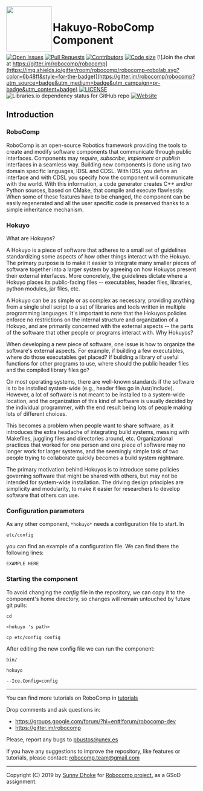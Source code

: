 <img align="left" width="120" height="120" src="https://avatars2.githubusercontent.com/u/6409012?s=200&v=4">

# Hakuyo-RoboComp Component

[![Open Issues](https://img.shields.io/github/issues-raw/robocomp/robocomp-robolab.svg?color=%23ff7b25&style=for-the-badge)]( https://github.com/robocomp/robocomp-robolab/issues)
[![Pull Requests](https://img.shields.io/github/issues-pr/robocomp/robocomp-robolab.svg?color=8a00d4&style=for-the-badge)](https://github.com/robocomp/robocomp-robolab/pulls)
[![Contributors](https://img.shields.io/github/contributors/robocomp/robocomp-robolab.svg?color=%233b3a30&style=for-the-badge)](https://github.com/robocomp/robocomp-robolab/graphs/contributors)
[![Code size](https://img.shields.io/github/languages/code-size/robocomp/robocomp-robolab.svg?color=12e6c8&style=for-the-badge)](https://github.com/robocomp/robocomp-robolab)
[![Join the chat at https://gitter.im/robocomp/robocomp](https://img.shields.io/gitter/room/robocomp/robocomp-robolab.svg?color=6b48ff&style=for-the-badge)](https://gitter.im/robocomp/robocomp?utm_source=badge&utm_medium=badge&utm_campaign=pr-badge&utm_content=badge)
[![LICENSE](https://img.shields.io/github/license/robocomp/robocomp-robolab.svg?color=2f89fc&style=for-the-badge)](https://github.com/robocomp/robocomp-robolab/blob/master/LICENSE)
![Libraries.io dependency status for GitHub repo](https://img.shields.io/librariesio/github/robocomp/robocomp-robolab.svg?style=for-the-badge)
[![Website](https://img.shields.io/website/https/github.io.svg?color=8a00d4&style=for-the-badge)](https://robocomp.github.io/web/)


## Introduction
### RoboComp
RoboComp is an open-source Robotics framework providing the tools to create and modify software components that communicate through public interfaces. Components may *require*, *subscribe*, *implement* or *publish*
interfaces in a seamless way. Building new components is done using two domain specific languages, IDSL and CDSL. With IDSL you define an interface and with CDSL you specify how the component will communicate with the world. With this information, a code generator creates C++ and/or Python sources, based on CMake, that compile and execute flawlessly. When some of these features have to be changed, the component can be easily regenerated and all the user specific code is preserved thanks to a simple inheritance mechanism.
### Hokuyo
What are Hokuyos?

A Hokuyo is a piece of software that adheres to a small set of guidelines standardizing some aspects of how other things interact with the Hokuyo. The primary purpose is to make it easier to integrate many smaller pieces of software together into a larger system by agreeing on how Hokuyos present their external interfaces. More concretely, the guidelines dictate where a Hokuyo places its public-facing files -- executables, header files, libraries, python modules, jar files, etc.

A Hokuyo can be as simple or as complex as necessary, providing anything from a single shell script to a set of libraries and tools written in multiple programming languages. It's important to note that the Hokuyos policies enforce no restrictions on the internal structure and organization of a Hokuyo, and are primarily concerned with the external aspects -- the parts of the software that other people or programs interact with.
Why Hokuyos?

When developing a new piece of software, one issue is how to organize the software's external aspects. For example, if building a few executables, where do those executables get placed? If building a library of useful functions for other programs to use, where should the public header files and the compiled library files go?

On most operating systems, there are well-known standards if the software is to be installed system-wide (e.g., header files go in /usr/include). However, a lot of software is not meant to be installed to a system-wide location, and the organization of this kind of software is usually decided by the individual programmer, with the end result being lots of people making lots of different choices.

This becomes a problem when people want to share software, as it introduces the extra headache of integrating build systems, messing with Makefiles, juggling files and directories around, etc. Organizational practices that worked for one person and one piece of software may no longer work for larger systems, and the seemingly simple task of two people trying to collaborate quickly becomes a build system nightmare.

The primary motivation behind Hokuyos is to introduce some policies governing software that might be shared with others, but may not be intended for system-wide installation. The driving design principles are simplicity and modularity, to make it easier for researchers to develop software that others can use.


### Configuration parameters
As any other component,
``` *hokuyo* ```
needs a configuration file to start. In

    etc/config

you can find an example of a configuration file. We can find there the following lines:

    EXAMPLE HERE

    
### Starting the component
To avoid changing the *config* file in the repository, we can copy it to the component's home directory, so changes will remain untouched by future git pulls:

    cd

``` <hokuyo 's path> ```

    cp etc/config config
    
After editing the new config file we can run the component:

    bin/

```hokuyo ```

    --Ice.Config=config
    
---
You can find more tutorials on RoboComp in [tutorials](doc/README.md) 

Drop comments and ask questions in:

- https://groups.google.com/forum/?hl=en#!forum/robocomp-dev
- https://gitter.im/robocomp

Please, report any bugs to pbustos@unex.es

If you have any suggestions to improve the repository, like features or tutorials, please contact: robocomp.team@gmail.com 

---

Copyright (C) 2019 by [Sunny Dhoke](https://github.com/sunn-e) for [Robocomp project.](https://github.com/robocomp) as a GSoD assignment.
